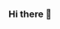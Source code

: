 ### Hi there 👋

<!--
**aPn23/aPn23** is a ✨ _special_ ✨ repository because its `README.md` (this file) appears on your GitHub profile.

Here are some ideas to get you started:

- 🔭 I’m currently working on creating an employee portal for my work.
- 🌱 I’m currently learning HTML, CSS, JS, and SQLDatabase
- 🤔 I’m looking for help with creating an employee portal for our company to aid in communication and content access.
- 💬 Ask me about anything. Networking and connecting with new people helps me grow personally and improves my skills in many aspects.
- ⚡ Fun fact: I am Polish and was born in Poland. I live in the States for over 20 years now. I am a training specialist for a German company and part of my duties is to improve the onboarding process for all of our new technicians. I hope that learning new web design and creating skills will aid me in making it easier to onboard our technicians. -->
